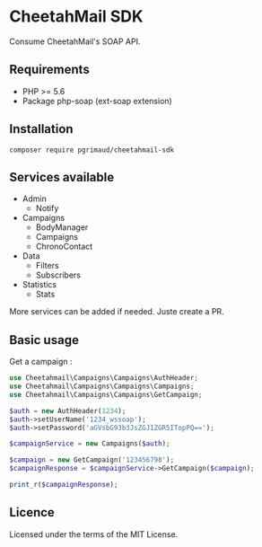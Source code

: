 # CheetahMail SDK

Consume CheetahMail's SOAP API.

## Requirements

 - PHP >= 5.6
 - Package php-soap (ext-soap extension)

## Installation

```
composer require pgrimaud/cheetahmail-sdk
```

## Services available
* Admin
    * Notify
* Campaigns
    * BodyManager
    * Campaigns
    * ChronoContact
* Data
    * Filters
    * Subscribers
* Statistics
    * Stats

More services can be added if needed. Juste create a PR.

## Basic usage

Get a campaign :

```php
use Cheetahmail\Campaigns\Campaigns\AuthHeader;
use Cheetahmail\Campaigns\Campaigns\Campaigns;
use Cheetahmail\Campaigns\Campaigns\GetCampaign;

$auth = new AuthHeader(1234);
$auth->setUserName('1234_wssoap');
$auth->setPassword('aGVsbG93b3JsZGJ1ZGR5ITopPQ==');

$campaignService = new Campaigns($auth);

$campaign = new GetCampaign('123456798');
$campaignResponse = $campaignService->GetCampaign($campaign);

print_r($campaignResponse);

```

## Licence

Licensed under the terms of the MIT License.